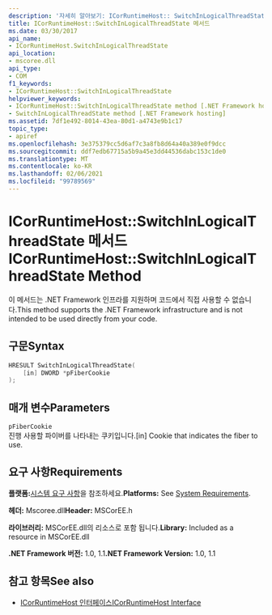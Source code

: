 ```yaml
---
description: '자세히 알아보기: ICorRuntimeHost:: SwitchInLogicalThreadState 메서드'
title: ICorRuntimeHost::SwitchInLogicalThreadState 메서드
ms.date: 03/30/2017
api_name:
- ICorRuntimeHost.SwitchInLogicalThreadState
api_location:
- mscoree.dll
api_type:
- COM
f1_keywords:
- ICorRuntimeHost::SwitchInLogicalThreadState
helpviewer_keywords:
- ICorRuntimeHost::SwitchInLogicalThreadState method [.NET Framework hosting]
- SwitchInLogicalThreadState method [.NET Framework hosting]
ms.assetid: 7df1e492-8014-43ea-80d1-a4743e9b1c17
topic_type:
- apiref
ms.openlocfilehash: 3e375379cc5d6af7c3a8fb8d64a40a389e0f9dcc
ms.sourcegitcommit: ddf7edb67715a5b9a45e3dd44536dabc153c1de0
ms.translationtype: MT
ms.contentlocale: ko-KR
ms.lasthandoff: 02/06/2021
ms.locfileid: "99789569"
---
```

# <a name="icorruntimehostswitchinlogicalthreadstate-method"></a><span data-ttu-id="a82be-103">ICorRuntimeHost::SwitchInLogicalThreadState 메서드</span><span class="sxs-lookup"><span data-stu-id="a82be-103">ICorRuntimeHost::SwitchInLogicalThreadState Method</span></span>

<span data-ttu-id="a82be-104">이 메서드는 .NET Framework 인프라를 지원하며 코드에서 직접 사용할 수 없습니다.</span><span class="sxs-lookup"><span data-stu-id="a82be-104">This method supports the .NET Framework infrastructure and is not intended to be used directly from your code.</span></span>  
  
## <a name="syntax"></a><span data-ttu-id="a82be-105">구문</span><span class="sxs-lookup"><span data-stu-id="a82be-105">Syntax</span></span>  
  
```cpp  
HRESULT SwitchInLogicalThreadState(  
    [in] DWORD *pFiberCookie  
);  
```  
  
## <a name="parameters"></a><span data-ttu-id="a82be-106">매개 변수</span><span class="sxs-lookup"><span data-stu-id="a82be-106">Parameters</span></span>  

 `pFiberCookie`  
 <span data-ttu-id="a82be-107">진행 사용할 파이버를 나타내는 쿠키입니다.</span><span class="sxs-lookup"><span data-stu-id="a82be-107">[in] Cookie that indicates the fiber to use.</span></span>  
  
## <a name="requirements"></a><span data-ttu-id="a82be-108">요구 사항</span><span class="sxs-lookup"><span data-stu-id="a82be-108">Requirements</span></span>  

 <span data-ttu-id="a82be-109">**플랫폼:**[시스템 요구 사항](../../get-started/system-requirements.md)을 참조하세요.</span><span class="sxs-lookup"><span data-stu-id="a82be-109">**Platforms:** See [System Requirements](../../get-started/system-requirements.md).</span></span>  
  
 <span data-ttu-id="a82be-110">**헤더:** Mscoree.dll</span><span class="sxs-lookup"><span data-stu-id="a82be-110">**Header:** MSCorEE.h</span></span>  
  
 <span data-ttu-id="a82be-111">**라이브러리:** MSCorEE.dll의 리소스로 포함 됩니다.</span><span class="sxs-lookup"><span data-stu-id="a82be-111">**Library:** Included as a resource in MSCorEE.dll</span></span>  
  
 <span data-ttu-id="a82be-112">**.NET Framework 버전:** 1.0, 1.1</span><span class="sxs-lookup"><span data-stu-id="a82be-112">**.NET Framework Version:** 1.0, 1.1</span></span>  
  
## <a name="see-also"></a><span data-ttu-id="a82be-113">참고 항목</span><span class="sxs-lookup"><span data-stu-id="a82be-113">See also</span></span>

- [<span data-ttu-id="a82be-114">ICorRuntimeHost 인터페이스</span><span class="sxs-lookup"><span data-stu-id="a82be-114">ICorRuntimeHost Interface</span></span>](icorruntimehost-interface.md)
